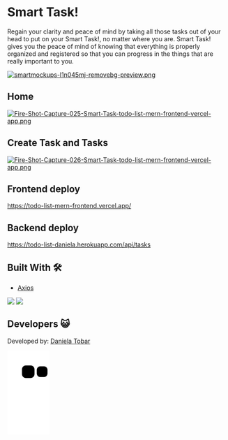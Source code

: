 # Smart Task! 

Regain your clarity and peace of mind by taking all those tasks out of your head to put on your Smart Task!, no matter where you are. Smart Task! gives you the peace of mind of knowing that everything is properly organized and registered so that you can progress in the things that are really important to you.

[![smartmockups-l1n045mj-removebg-preview.png](https://i.postimg.cc/HxGj4rNB/smartmockups-l1n045mj-removebg-preview.png)](https://postimg.cc/xkR091nz)

## Home 

[![Fire-Shot-Capture-025-Smart-Task-todo-list-mern-frontend-vercel-app.png](https://i.postimg.cc/1tz7BzNV/Fire-Shot-Capture-025-Smart-Task-todo-list-mern-frontend-vercel-app.png)](https://postimg.cc/f36vTDCM)

## Create Task and Tasks 

[![Fire-Shot-Capture-026-Smart-Task-todo-list-mern-frontend-vercel-app.png](https://i.postimg.cc/PrM6gZzv/Fire-Shot-Capture-026-Smart-Task-todo-list-mern-frontend-vercel-app.png)](https://postimg.cc/PPPzZC7d)

## Frontend deploy

https://todo-list-mern-frontend.vercel.app/

## Backend deploy

https://todo-list-daniela.herokuapp.com/api/tasks

## Built With  🛠️

* [Axios](https://axios-http.com/docs/intro)

<img  src="https://img.shields.io/badge/React-20232A?style=for-the-badge&logo=react&logoColor=61DAFB"/>

<img  src="https://img.shields.io/badge/Tailwind_CSS-38B2AC?style=for-the-badge&logo=tailwind-css&logoColor=white"/>





## Developers :smiley_cat:


Developed by:  [Daniela Tobar](https://github.com/DanielaTob)


![Snake animation](https://github.com/rafaballerini/rafaballerini/blob/output/github-contribution-grid-snake.svg)





